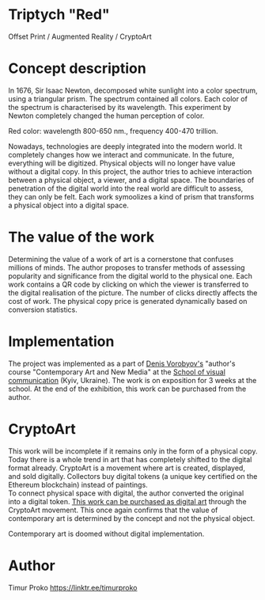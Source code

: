 # Triptych "Red"
Offset Print / Augmented Reality / CryptoArt


Concept description
===================

In 1676, Sir Isaac Newton, decomposed white sunlight into a color spectrum, using a triangular prism. The spectrum contained all colors. Each color of the spectrum is characterised by its wavelength. This experiment by Newton completely changed the human perception of color.

Red color: wavelength 800-650 nm., frequency 400-470 trillion.

Nowadays, technologies are deeply integrated into the modern world. It completely changes how we interact and communicate. In the future, everything will be digitized. Physical objects will no longer have value without a digital copy. In this project, the author tries to achieve interaction between a physical object, a viewer, and a digital space. The boundaries of penetration of the digital world into the real world are difficult to assess, they can only be felt. Each work symoolizes a kind of prism that transforms a physical object into a digital space.

The value of the work
=====================

Determining the value of a work of art is a cornerstone that confuses millions of minds. The author proposes to transfer methods of assessing popularity and significance from the digital world to the physical one. Each work contains a QR code by clicking on which the viewer is transferred to the digital realisation of the picture. The number of clicks directly affects the cost of work. The physical copy price is generated dynamically based on conversion statistics.

Implementation
==============

The project was implemented as a part of [Denis Vorobyov's](https://www.facebook.com/denysvorobiov) "author's course "Contemporary Art and New Media" at the [School of visual communication](https://svc.com.ua/) (Kyiv, Ukraine). The work is on exposition for 3 weeks at the school. At the end of the exhibition, this work can be purchased from the author.

CryptoArt
=========

This work will be incomplete if it remains only in the form of a physical copy. Today there is a whole trend in art that has completely shifted to the digital format already. CryptoArt is a movement where art is created, displayed, and sold digitally. Collectors buy digital tokens (a unique key certified on the Ethereum blockchain) instead of paintings.\
To connect physical space with digital, the author converted the original into a digital token. [This work can be purchased as digital art](https://app.rarible.com/timurproko?tab=collectibles) through the CryptoArt movement. This once again confirms that the value of contemporary art is determined by the concept and not the physical object.

Contemporary art is doomed without digital implementation.

Author
======

Timur Proko
<https://linktr.ee/timurproko>